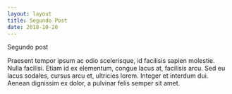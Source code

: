 ```yaml
---
layout: layout
title: Segundo Post
date: 2018-10-20
---
```


Segundo post

Praesent tempor ipsum ac odio scelerisque, id facilisis sapien molestie. Nulla facilisi. Etiam id ex elementum, congue lacus at, facilisis arcu. Sed eu lacus sodales, cursus arcu et, ultricies lorem. Integer et interdum dui. Aenean dignissim ex dolor, a pulvinar felis semper sit amet.
